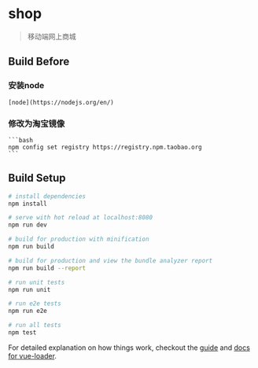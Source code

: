 # shop

> 移动端网上商城

## Build Before

### 安装node

    [node](https://nodejs.org/en/)

### 修改为淘宝镜像
    ```bash
    npm config set registry https://registry.npm.taobao.org 
    ```
## Build Setup

``` bash
# install dependencies
npm install

# serve with hot reload at localhost:8080
npm run dev

# build for production with minification
npm run build

# build for production and view the bundle analyzer report
npm run build --report

# run unit tests
npm run unit

# run e2e tests
npm run e2e

# run all tests
npm test
```

For detailed explanation on how things work, checkout the [guide](http://vuejs-templates.github.io/webpack/) and [docs for vue-loader](http://vuejs.github.io/vue-loader).
